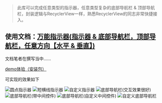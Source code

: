 
> 此库可以完成任意类型的指示器，任意类型复杂的底部导航栏 & 顶部导航栏，封装逻辑与RecyclerView一样，熟悉RecyclerView的同志非常快捷接入。

## 使用文档：[万能指示器(指示器 & 底部导航栏，顶部导航栏，任意方向【水平 & 垂直】)]()
文档笔者在撰写当中......

[demo体验（安装包）](https://github.com/Ellen2018/AllPowerfulIndicator/blob/master/app-debug.apk)

可实现的效果如下  

![圆点指示器](https://github.com/Ellen2018/AllPowerfulIndicator/blob/master/gif/round_indicator.gif)
![短横线指示器](https://github.com/Ellen2018/AllPowerfulIndicator/blob/master/gif/line_indicator.gif)
![自定义指示器](https://github.com/Ellen2018/AllPowerfulIndicator/blob/master/gif/auto_indicator.gif)
![底部导航栏(交互效果很好)](https://github.com/Ellen2018/AllPowerfulIndicator/blob/master/gif/bottom_bar.gif)
![底部导航栏(带中间控件)](https://github.com/Ellen2018/AllPowerfulIndicator/blob/master/gif/bottom_contains_center_bar.gif)
![底部导航栏(自定义中间控件)](https://github.com/Ellen2018/AllPowerfulIndicator/blob/master/gif/bottom_auto_center_bar.gif)
![自定义底部导航栏](https://github.com/Ellen2018/AllPowerfulIndicator/blob/master/gif/auto_bottom_bar.gif)
